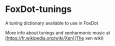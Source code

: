 # FoxDot-tunings
A tuning dictionary available to use in FoxDot

More info about tunings and xenharmonic music at [https://fr.wikipedia.org/wiki/Xen](The xen wiki)  

